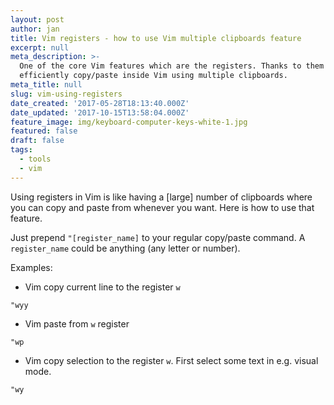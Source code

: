 ```yaml
---
layout: post
author: jan
title: Vim registers - how to use Vim multiple clipboards feature
excerpt: null
meta_description: >-
  One of the core Vim features which are the registers. Thanks to them you can
  efficiently copy/paste inside Vim using multiple clipboards.
meta_title: null
slug: vim-using-registers
date_created: '2017-05-28T18:13:40.000Z'
date_updated: '2017-10-15T13:58:04.000Z'
feature_image: img/keyboard-computer-keys-white-1.jpg
featured: false
draft: false
tags:
  - tools
  - vim
---
```

Using registers in Vim is like having a [large] number of clipboards where you can copy and paste from whenever you want.
Here is how to use that feature.

Just prepend `"[register_name]` to your regular copy/paste command. A `register_name` could be anything (any letter or number).

Examples:

* Vim copy current line to the register `w`

```vim
"wyy
```

* Vim paste from `w` register

```vim
"wp
```

* Vim copy selection to the register `w`. First select some text in e.g. visual mode.
```vim
"wy
```
